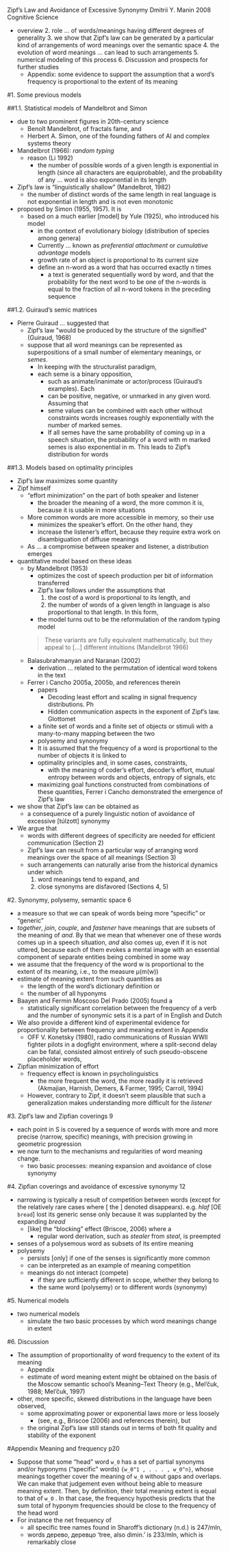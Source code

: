 Zipf’s Law and Avoidance of Excessive Synonymy
Dmitrii Y. Manin
2008 Cognitive Science

* overview
  2. role ... of words/meanings having different degrees of generality
  3. we show that Zipf’s law can be generated by
    a particular kind of arrangements of word meanings over the semantic space
  4. the evolution of word meanings ... can lead to such arrangements
  5. numerical modeling of this process
  6. Discussion and prospects for further studies
  * Appendix: some evidence to support the assumption that
    a word’s frequency is proportional to the extent of its meaning

#1. Some previous models

##1.1. Statistical models of Mandelbrot and Simon

* due to two prominent figures in 20th-century science
  * Benoît Mandelbrot, of fractals fame, and
  * Herbert A. Simon, one of the founding fathers of
    AI and complex systems theory
* Mandelbrot (1966): _random typing_
  * reason (Li 1992)
    * the number of possible words of a given length is exponential in length
      (since all characters are equiprobable), and
      the probability of any ... word is also exponential in its length
* Zipf’s law is “linguistically shallow” (Mandelbrot, 1982)
  * the number of distinct words of the same length in real language is
    not exponential in length and is not even monotonic
* proposed by Simon (1955, 1957). It is
  * based on a much earlier [model] by Yule (1925), who introduced his model
    * in the context of evolutionary biology (distribution of species among
      genera)
    * Currently ... known as
      _preferential attachment_ or _cumulative advantage_ models
    * growth rate of an object is proportional to its current size
    * define an n-word as a word that has occurred exactly n times
      * a text is generated sequentially word by word, and that
      the probability for the next word to be one of the n-words is equal to
      the fraction of all n-word tokens in the preceding sequence

##1.2. Guiraud’s semic matrices

* Pierre Guiraud ... suggested that
  * Zipf’s law "would be produced by the structure of the signified"
    (Guiraud, 1968)
  * suppose that all word meanings can be represented as superpositions of a
    small number of elementary meanings, or _semes_.
    * In keeping with the structuralist paradigm,
    * each seme is a binary opposition,
      * such as animate/inanimate or actor/process (Guiraud’s examples). Each
      * can be positive, negative, or unmarked in any given word. Assuming that
      * seme values can be combined with each other without constraints
        words increases roughly exponentially with the number of marked semes.
      * If all semes have the same probability of coming up in a speech
        situation, the probability of a word with m marked semes is also
        exponential in m. This leads to Zipf’s distribution for words

##1.3. Models based on optimality principles

* Zipf’s law maximizes some quantity
* Zipf himself
  * “effort minimization” on the part of both speaker and listener
    * the broader the meaning of a word, the more common it is,
      because it is usable in more situations
  * More common words are more accessible in memory, so their use
    * minimizes the speaker’s effort. On the other hand, they
    * increase the listener’s effort,
      because they require extra work on disambiguation of diffuse meanings
  * As ... a compromise between speaker and listener, a distribution emerges
* quantitative model based on these ideas
  * by Mandelbrot (1953)
    * optimizes the cost of speech production per bit of information
      transferred
    * Zipf’s law follows under the assumptions that
      1. the cost of a word is proportional to its length, and
      2. the number of words of a given length in language
        is also proportional to that length. In this form,
    * the model turns out to be the reformulation of the random typing model
    > These variants are fully equivalent mathematically, but they appeal to
    > [...] different intuitions (Mandelbrot 1966)
  * Balasubrahmanyan and Naranan (2002)
    * derivation ... related to the permutation of identical word tokens in the
      text
  * Ferrer i Cancho 2005a, 2005b, and references therein
    * papers
      * Decoding least effort and scaling in signal frequency distributions. Ph
      * Hidden communication aspects in the exponent of Zipf’s law. Glottomet
    * a finite set of words and a finite set of objects or stimuli with a
      many-to-many mapping between the two
    * polysemy and synonymy
    * It is assumed that the frequency of a word is
      proportional to the number of objects it is linked to
    * optimality principles and, in some cases, constraints,
      * with the meaning of coder’s effort, decoder’s effort,
        mutual entropy between words and objects, entropy of signals, etc
    * maximizing goal functions constructed from
      combinations of these quantities, Ferrer i Cancho demonstrated the
      emergence of Zipf’s law
* we show that Zipf’s law can be obtained as
  * a consequence of a purely linguistic notion of
    avoidance of excessive [túlzott] synonymy
* We argue that
  * words with different degrees of specificity are needed for efficient
    communication (Section 2)
  * Zipf’s law can result from a particular way of
    arranging word meanings over the space of all meanings (Section 3)
  * such arrangements can naturally arise
    from the historical dynamics under which
    1. word meanings tend to expand, and
    2. close synonyms are disfavored (Sections 4, 5)

#2. Synonymy, polysemy, semantic space 6

* a measure so that we can speak of words being more “specific” or “generic”
* _together_, _join_, _couple_, and _fastener_ have meanings that are subsets
  of the meaning of _and_. By that we mean that whenever one of these words
  comes up in a speech situation, _and_ also comes up, even if it is not
  uttered, because each of them evokes a mental image with an essential
  component of separate entities being combined in some way
* we assume that the frequency of the word w is
  proportional to the extent of its meaning, i.e., to the measure μ(m(w))
* estimate of meaning extent from such quantities as
  * the length of the word’s dictionary definition or
  * the number of all hyponyms
* Baayen and Fermin Moscoso Del Prado (2005) found a
  * statistically significant correlation between the frequency of a verb and
    the number of synonymic sets it is a part of in English and Dutch
* We also provide a different kind of experimental evidence for proportionality
  between frequency and meaning extent in Appendix
  * OFF V. Konetsky (1980), radio communications of Russian WWII fighter pilots
    in a dogfight environment, where a split-second delay can be fatal,
    consisted almost entirely of such pseudo-obscene placeholder words,
* Zipfian minimization of effort
  * frequency effect is known in psycholinguistics
    * the more frequent the word, the more readily it is retrieved
      (Akmajian, Harnish, Demers, & Farmer, 1995; Carroll, 1994)
  * However, contrary to Zipf, it doesn’t seem plausible that such a
    generalization makes understanding more difficult for the _listener_

#3. Zipf’s law and Zipfian coverings 9

* each point in S is covered by a sequence of words with more and more precise
  (narrow, specific) meanings, with precision growing in geometric progression
* we now turn to the mechanisms and regularities of word meaning change.
  * two basic processes: meaning expansion and avoidance of close synonymy

#4. Zipfian coverings and avoidance of excessive synonymy 12

* narrowing is typically a result of competition between words 
  (except for the relatively rare cases where [ the ] denoted disappears).
  e.g. _hlaf_ [OE `bread`] lost its generic sense only because it was supplanted
  by the expanding _bread_
  * [like] the “blocking” effect (Briscoe, 2006) where a 
    * regular word derivation, such as _stealer_ from _steal_, is preempted
* senses of a polysemous word as subsets of its entire meaning
* polysemy
  * persists [only] if one of the senses is significantly more common
  * can be interpreted as an example of meaning competition
  * meanings do not interact (compete)
    * if they are sufficiently different in scope, whether they belong to
    * the same word (polysemy) or to different words (synonymy)

#5. Numerical models

* two numerical models
  * simulate the two basic processes by which word meanings change in extent

#6. Discussion

* The assumption of proportionality of word frequency to the extent of its
  meaning
  * Appendix
  * estimate of word meaning extent might be obtained on the basis of the
    Moscow semantic school’s Meaning–Text Theory
    (e.g., Mel’čuk, 1988; Mel’čuk, 1997)
* other, more specific, skewed distributions in the language have been observed,
  * some approximating power or exponential laws more or less loosely
    * (see, e.g., Briscoe (2006) and references therein), but
  * the original Zipf’s law still stands out in terms of
    both fit quality and stability of the exponent

#Appendix Meaning and frequency p20

* Suppose that some “head” word `w_0` has a set of partial synonyms and/or
  hyponyms (“specific” words) `{w_0^1 , . . . , w_0^n}`, whose meanings
  together cover the meaning of `w_0` without gaps and overlaps. We can make
  that judgement even without being able to measure meaning extent. Then, by
  definition, their total meaning extent is equal to that of `w_0` . In that
  case, the frequency hypothesis predicts that the sum total of hyponym
  frequencies should be close to the frequency of the head word
* For instance the net frequency of
  * all specific tree names found in Sharoff’s dictionary (n.d.) is 247/mln,
  * words дерево, деревцо ‘tree, also dimin.’ is 233/mln,
  which is remarkably close

